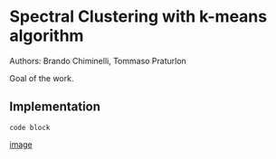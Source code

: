 # Spectral Clustering with k-means algorithm

Authors: Brando Chiminelli, Tommaso Praturlon

Goal of the work.

## Implementation

```
code block
```

[image](path)
